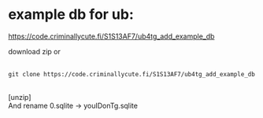 # example db for ub: <br/>
https://code.criminallycute.fi/S1S13AF7/ub4tg_add_example_db<br/>

download zip or <br/><br/>

`git clone https://code.criminallycute.fi/S1S13AF7/ub4tg_add_example_db`<br/>
<br/>

[unzip]<br/>
And rename 0.sqlite -> youIDonTg.sqlite<br/>

